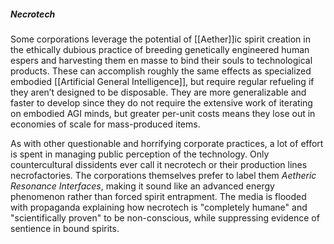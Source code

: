 ##### Necrotech

Some corporations leverage the potential of [[Aether]]ic spirit creation in the ethically dubious practice of breeding genetically engineered human espers and harvesting them en masse to bind their souls to technological products. These can accomplish roughly the same effects as specialized embodied [[Artificial General Intelligence]], but require regular refueling if they aren’t designed to be disposable. They are more generalizable and faster to develop since they do not require the extensive work of iterating on embodied AGI minds, but greater per-unit costs means they lose out in economies of scale for mass-produced items.

As with other questionable and horrifying corporate practices, a lot of effort is spent in managing public perception of the technology. Only countercultural dissidents ever call it necrotech or their production lines necrofactories. The corporations themselves prefer to label them *Aetheric Resonance Interfaces*, making it sound like an advanced energy phenomenon rather than forced spirit entrapment. The media is flooded with propaganda explaining how necrotech is "completely humane" and "scientifically proven" to be non-conscious, while suppressing evidence of sentience in bound spirits.